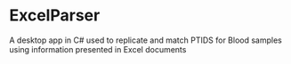 # ExcelParser
A desktop app in C# used to replicate and match PTIDS for Blood samples using information presented in Excel documents
